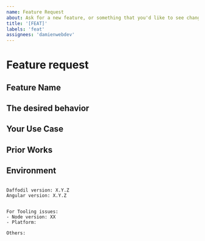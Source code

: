 ```yaml
---
name: Feature Request
about: Ask for a new feature, or something that you'd like to see changed.
title: '[FEAT]'
labels: 'feat'
assignees: 'damienwebdev'
---
```


<!--
PLEASE HELP US PROCESS GITHUB ISSUES FASTER BY PROVIDING THE FOLLOWING INFORMATION.

ISSUES MISSING IMPORTANT INFORMATION MAY BE CLOSED WITHOUT INVESTIGATION.
-->

# Feature request

## Feature Name
<!-- Naming is hard, what YOU call this feature? -->

## The desired behavior
<!-- Please describe, in as much detail as you can, what you'd like to see happen. -->

## Your Use Case
<!-- Please try to format as "As a {role}, I'd like to be able to do {x}. -->

## Prior Works
<!-- If you got this idea from somewhere, please indicate where you got it from. -->

## Environment

<pre><code>
Daffodil version: X.Y.Z
Angular version: X.Y.Z 
<!-- Check whether this is still an issue in the most recent Daffodil version -->
 
For Tooling issues:
- Node version: XX  <!-- run `node --version` -->
- Platform:  <!-- Mac, Linux, Windows -->

Others:
<!-- Anything else relevant?  Operating system version, IDE, package manager, HTTP server, ... -->
</code></pre>